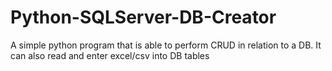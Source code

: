 # Python-SQLServer-DB-Creator
A simple python program that is able to perform CRUD in relation to a DB. It can also read and enter excel/csv into DB tables
